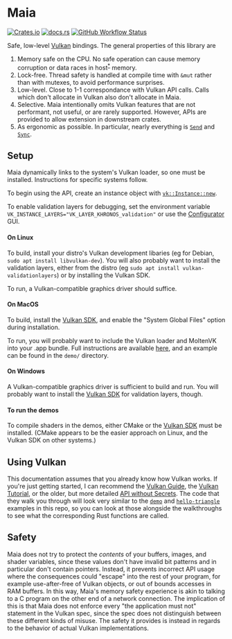# Maia

[![Crates.io](https://img.shields.io/crates/v/maia)](https://crates.io/crates/maia) [![docs.rs](https://img.shields.io/docsrs/maia)](https://docs.rs/maia/) [![GitHub Workflow Status](https://img.shields.io/github/workflow/status/danielkeller/maia/CI)](https://github.com/danielkeller/maia/actions/workflows/ci.yml)

Safe, low-level [Vulkan](https://en.wikipedia.org/wiki/Vulkan) bindings. The general properties of this library are

1. Memory safe on the CPU. No safe operation can cause memory corruption or data races in host<sup>[*](#safety)</sup> memory.
2. Lock-free. Thread safety is handled at compile time with `&mut` rather than with mutexes, to avoid performance surprises.
3. Low-level. Close to 1-1 correspondance with Vulkan API calls. Calls which don't allocate in Vulkan also don't allocate in Maia.
4. Selective. Maia intentionally omits Vulkan features that are not performant, not useful, or are rarely supported. However, APIs are provided to allow extension in downstream crates.
5. As ergonomic as possible. In particular, nearly everything is [`Send`](https://doc.rust-lang.org/std/marker/trait.Send.html) and [`Sync`](https://doc.rust-lang.org/std/marker/trait.Sync.html).

## Setup

Maia dynamically links to the system's Vulkan loader, so one must be installed. Instructions for specific systems follow.

To begin using the API, create an instance object with [`vk::Instance::new`](crate::vk::Instance::new()).

To enable validation layers for debugging, set the environment variable `VK_INSTANCE_LAYERS="VK_LAYER_KHRONOS_validation"` or use the [Configurator](https://vulkan.lunarg.com/doc/view/latest/windows/vkconfig.html) GUI.

#### On Linux

To build, install your distro's Vulkan development libaries (eg for Debian, `sudo apt install libvulkan-dev`). You will also probably want to install the validation layers, either from the distro (eg `sudo apt install vulkan-validationlayers`) or by installing the Vulkan SDK.

To run, a Vulkan-compatible graphics driver should suffice.

#### On MacOS

To build, install the [Vulkan SDK](https://vulkan.lunarg.com/sdk/home), and enable the "System Global Files" option during installation.

To run, you will probably want to include the Vulkan loader and MoltenVK into your .app bundle. Full instructions are available [here](crate::macos_instructions), and an example can be found in the `demo/` directory.

#### On Windows

A Vulkan-compatible graphics driver is sufficient to build and run. You will probably want to install the [Vulkan SDK](https://vulkan.lunarg.com/sdk/home) for validation layers, though.

#### To run the demos

To compile shaders in the demos, either CMake or the [Vulkan SDK](https://vulkan.lunarg.com/sdk/home) must be installed. (CMake appears to be the easier approach on Linux, and the Vulkan SDK on other systems.)

## Using Vulkan

This documentation assumes that you already know how Vulkan works. If you're just getting started, I can recommend the [Vulkan Guide](https://vkguide.dev/docs/chapter_1), the [Vulkan Tutorial](https://vulkan-tutorial.com/), or the older, but more detailed [API without Secrets](https://www.intel.com/content/www/us/en/developer/articles/training/api-without-secrets-introduction-to-vulkan-part-1.html). The code that they walk you through will look very similar to the [`demo`](https://github.com/danielkeller/maia/tree/main/demo) and [`hello-triangle`](https://github.com/danielkeller/maia/tree/main/hello-triangle) examples in this repo, so you can look at those alongside the walkthroughs to see what the corresponding Rust functions are called.

## Safety

Maia does not try to protect the _contents_ of your buffers, images, and shader variables, since these values don't have invalid bit patterns and in particular don't contain pointers. Instead, it prevents incorrect API usage where the consequences could "escape" into the rest of your program, for example use-after-free of Vulkan objects, or out of bounds accesses in RAM buffers. In this way, Maia's memory safety experience is akin to talking to a C program on the other end of a network connection. The implication of this is that Maia does not enforce every "the application must not" statement in the Vulkan spec, since the spec does not distinguish between these different kinds of misuse. The safety it provides is instead in regards to the behavior of actual Vulkan implementations.
